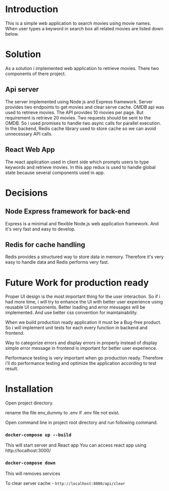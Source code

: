 # Introduction
This is a simple web application to search movies using movie names. When user types a keyword in search box all related movies are listed down below.



# Solution

As a solution i implemented web application to retrieve movies. There two components of there project.

## Api server

The server implemented using Node js and Express framework. Server provides two endpoints to get movies and clear serve cache. OMDB api was used to retrieve movies. The API provides 10 movies per page. But requirement is retrieve 20 movies. Two requests should be sent to the OMDB. So i used promises to handle two async calls for parallel execution. In the backend, Redis cache library used to store cache so we can avoid unnecessary API calls.

## React Web App

The react application used in client side which prompts users to type keywords and retrieve movies. In this app redux is used to handle global state because several components used in app.



# Decisions

## Node Express framework for back-end
Express is a minimal and flexible Node.js web application framework. And it's very fast and easy to develop. 

## Redis for cache handling
Redis provides a structured way to store data in memory. Therefore it's very easy to handle data and Redis performs very fast.

# Future Work for production ready

Proper UI design is the most important thing for the user interaction. So if i had more time, i will try to enhance the UI with better user experience using reusable UI components. Better loading and error messages will be implemented. And use better css convention for maintainability.

When we build production ready application it must be a Bug-free product. So i will implement unit tests for each every function in backend and frontend.

Way to categorize errors and display errors in properly instead of display simple error message in frontend is important for better user experience.

Performance testing is very important when go production ready. Therefore i'll do performance testing and optimize the application according to test result.



# Installation

Open project directory.

rename the file env_dummy to .env if .env file not exist.

Open command line in project root directory and run following command.

### `docker-compose up --build`
This will start server and React app
You can access react app using http://localhost:3000/

### `docker-compose down`
This will removes services

To clear server cache - `http://localhost:8000/api/clear`
